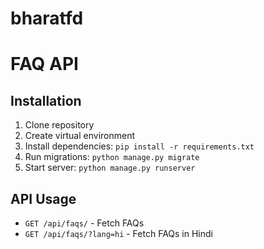 # bharatfd

# FAQ API

## Installation
1. Clone repository
2. Create virtual environment
3. Install dependencies: `pip install -r requirements.txt`
4. Run migrations: `python manage.py migrate`
5. Start server: `python manage.py runserver`

## API Usage
- `GET /api/faqs/` - Fetch FAQs
- `GET /api/faqs/?lang=hi` - Fetch FAQs in Hindi
